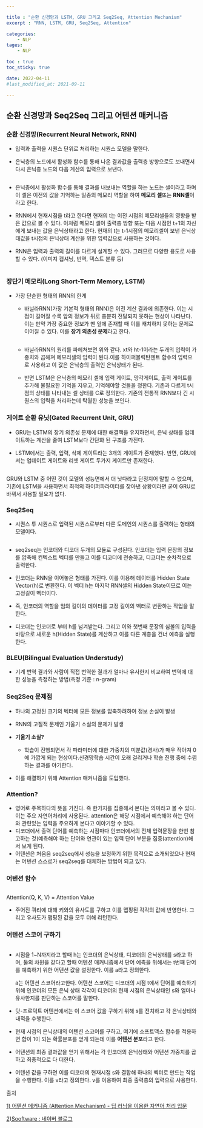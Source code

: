 ```yaml
---

title : "순환 신경망과 LSTM, GRU 그리고 Seq2Seq, Attention Mechanism"
excerpt : "RNN, LSTM, GRU, Seq2Seq, Attention"

categories:
    - NLP
tages:
    - NLP

toc : true
toc_sticky: true

date: 2022-04-11
#last_modified_at: 2021-09-11

---
```


## 순환 신경망과 Seq2Seq 그리고 어텐션 매커니즘

### 순환 신경망(Recurrent Neural Network, RNN)

- 입력과 출력을 시퀀스 단위로 처리하는 시퀀스 모델을 말한다.

- 은닉층의 노드에서 활성화 함수를 통해 나온 결과값을 출력층 방향으로도 보내면서 다시 은닉층 노드의 다음 계산의 입력으로 보낸다.

<img src="https://wikidocs.net/images/page/22886/rnn_image1_ver2.PNG" title="" alt="" data-align="center">

- 은닉층에서 활성화 함수를 통해 결과를 내보내는 역할을 하는 노드는 셀이라고 하며 이 셀은 이전의 값을 기억하는 일종의 메모리 역할을 하여 **메모리 셀**또는 **RNN셀**이라고 한다.

- RNN에서 현재시점을 t라고 한다면 현재의 t는 이전 시점의 메모리셀들의 영향을 받은 값으로 볼 수 있다.  이처럼 메모리 셀이 출력층 방향 또는 다음 시점인 t+1의 자신에게 보내는 값을 은닉상태라고 한다. 현재의 t는 t-1시점의 메모리셀이 보낸 은닉상태값을 t시점의 은닉상태 계산을 위한 입력값으로 사용하는 것이다.

- RNN은 입력과 출력의 길이를 다르게 설계할 수 있다. 그러므로 다양한 용도로 사용할 수 있다. (이미지 캡셔닝, 번역, 텍스트 분류 등)

<img src="https://wikidocs.net/images/page/22886/rnn_image3_ver2.PNG" title="" alt="" data-align="center">

### 장단기 메모리(Long Short-Term Memory, LSTM)

- 가장 단순한 형태의 RNN의 한계
  
  - 바닐라RNN(가장 기본적 형태의 RNN)은 이전 계산 결과에 의존한다. 이는 시점이 길어질 수록 앞의 정보가 뒤로 충분히 전달되지 못하는 현상이 나타난다. 이는 만약 가장 중요한 정보가 맨 앞에 존재할 때 이를 캐치하지 못하는 문제로 이어질 수 있다. 이를 **장기 의존성 문제**라고 한다.
    
    <img src="https://wikidocs.net/images/page/22888/vanilla_rnn_ver2.PNG" title="" alt="" data-align="center">
  
  - 바닐라RNN의 원리를 파헤쳐보면 위와 같다. xt와 ht-1이라는 두개의 입력이 가중치와 곱해져 메모리셀의 입력이 된다.이를 하이퍼볼릭탄젠트 함수의 입력으로 사용하고 이 값은 은닉층의 출력인 은닉상태가 된다.
  
  <img src="https://wikidocs.net/images/page/22888/vaniila_rnn_and_different_lstm_ver2.PNG" title="" alt="" data-align="center">
  
  - 반면 LSTM은 은닉층의 메모리 셀에 입력 게이트, 망각게이트, 출력 게이트를 추가해 불필요한 기억을 지우고, 기억해야할 것들을 정한다. 기존과 다르게 t시점의 상태를 나타내는 셀 상태를 C로 정의한다. 기존의 전통적 RNN보다 긴 시퀀스의 입력을 처리하는데 탁월한 성능을 보인다.

### 게이트 순환 유닛(Gated Recurrent Unit, GRU)

- GRU는 LSTM의 장기 의존성 문제에 대한 해결책을 유지하면서, 은닉 상태를 업데이트하는 계산을 줄여 LSTM보다 간단화 된 구조를 가진다.

- LSTM에서는 출력, 입력, 삭제 게이트라는 3개의 게이트가 존재했다. 반면, GRU에서는 업데이트 게이트와 리셋 게이트 두가지 게이트만 존재한다. 

<img src="https://wikidocs.net/images/page/22889/gru.PNG" title="" alt="" data-align="center">

GRU와 LSTM 중 어떤 것이 모델의 성능면에서 더 낫다라고 단정지어 말할 수 없으며, 기존에 LSTM을 사용하면서 최적의 하이퍼파라미터를 찾아낸 상황이라면 굳이 GRU로 바꿔서 사용할 필요가 없다.



### Seq2Seq

- 시퀀스 투 시퀀스로 입력된 시퀀스로부터 다른 도메인의 시퀀스를 출력하는 형태의 모델이다.

<img src="https://wikidocs.net/images/page/24996/seq2seq%EB%AA%A8%EB%8D%B811.PNG" title="" alt="" data-align="center">

- seq2seq는 인코더와 디코더 두개의 모듈로 구성된다. 인코더는 입력 문장의 정보를 압축해 컨텍스트 벡터를 만들고 이를 디코더에 전송하고, 디코더는 순차적으로 출력한다.

- 인코더는 RNN을 이어놓은 형태를 가진다. 이를 이용해 데이터를 Hidden State Vector(h)로 변환한다. 이 벡터 h는 마지막 RNN셀의 Hidden State이므로 이는 고정길이 벡터이다.

- 즉, 인코더의 역할을 임의 길이의 데이터를 고정 길이의 벡터로 변환하는 작업을 말한다.

- 디코더는 인코더로 부터 h를 넘겨받는다. 그리고 이와 첫번째 문장의 심볼의 입력을 바탕으로 새로운 h(Hidden State)를 계산하고 이를 다른 계층을 건너 예측을 실행한다.

### BLEU(Bilingual Evaluation Understudy)

- 기계 번역 결과와 사람이 직접 번역한 결과가 얼마나 유사한지 비교하여 번역에 대한 성능을 측정하는 방법(측정 기준 : n-gram)

### Seq2Seq 문제점

- 하나의 고정된 크기의 벡터에 모든 정보를 압축하려하여 정보 손실이 발생

- RNN의 고질적 문제인 기울기 소실의 문제가 발생

- **기울기 소실?**
  
  - 학습이 진행되면서 각 파라미터에 대한 가중치의 미분값(경사)가 매우 작아져 0에 가깝게 되는 현상이다.신경망학습 시간이 오래 걸리거나 학습 진행 중에 수렴하는 결과를 야기한다.

- 이를 해결하기 위해 Attention 매커니즘을 도입했다.

### Attention?

- 영어로 주목하다의 뜻을 가진다. 즉 한가지를 집중해서 본다는 의미라고 볼 수 있다. 이는 주요 자연어처리에 사용된다. attention은 해당 시점에서 예측해야 하는 단어와 관련있는 입력을 주요하게 본다고 이야기할 수 있다.
- 디코더에서 출력 단어를 예측하는 시점마다 인코더에서의 전체 입력문장을 한번 참고하는 것(예측해야 하는 단어와 연관이 있는 입력 단어 부분을 집중(attention)해서 보게 된다.
- 어텐션은 처음음 seq2seq에서 성능을 보정하기 위한 목적으로 소개되었으나 현재는 어텐션 스스로가 seq2seq를 대체하는 방법이 되고 있다.



### 어텐션 함수

<img src="https://wikidocs.net/images/page/22893/%EC%BF%BC%EB%A6%AC.PNG" title="" alt="" data-align="center">

Attention(Q, K, V) = Attention Value

- 주어진 쿼리에 대해 키와의 유사도를 구하고 이를 맵핑된 각각의 값에 반영한다. 그리고 유사도가 맵핑된 값을 모두 더해 리턴한다.

### 어텐션 스코어 구하기

<img src="https://wikidocs.net/images/page/22893/dotproductattention2_final.PNG" title="" alt="" data-align="center">

- 시점을 1~N까지라고 할때 h는 인코더의 은닉상태, 디코더의 은닉상태를 s라고 하며, 둘의 차원을 같다고 할때 어텐션 매커니즘에서 단어 예측을 위해서는 t번째 단어를 예측하기 위한 어텐션 값을 설정한다. 이를 a라고 정의한다.
  
  a는 어텐션 스코어라고한다. 어텐션 스코어는 디코더의 시점 t에서 단어를 예측하기 위해 인코더의 모든 은닉 상태 각각이 디코더의 현재 시점의 은닉상태인 s와 얼마나 유사한지를 판단하는 스코어를 말한다. 

- 닷-프로덕트 어텐션에서는 이 스코어 값을 구하기 위해 s를 전치하고 각 은닉상태와 내적을 수행한다. 

- 현재 시점의 은닉상태의 어텐션 스코어를 구하고, 여기에 소프트맥스 함수를 적용하면 합이 1이 되는 확률분포를 얻게 되는데 이를 **어텐션 분포**라고 한다.

- 어텐션의 최종 결과값을 얻기 위해서는 각 인코더의 은닉상태와 어텐션 가중치를 곱하고 최종적으로 다 더한다. 

- 어텐션 값을 구하면 이를 디코더의 현재시점 s와 결합해 하나의 벡터로 만드는 작업을 수행한다. 이를 v라고 정의한다. v를 이용하여 최종 출력층의 입력으로 사용한다.



출처 

[1) 어텐션 메커니즘 (Attention Mechanism) - 딥 러닝을 이용한 자연어 처리 입문](https://wikidocs.net/22893)

[2)Sooftware : 네이버 블로그](https://blog.naver.com/sooftware/221784419691)


